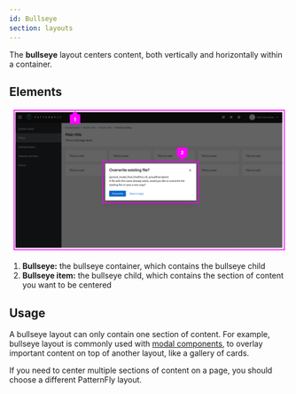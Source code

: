 ```yaml
---
id: Bullseye
section: layouts
---
```

The **bullseye** layout centers content, both vertically and horizontally within a container.

## Elements 

<img src="./img/bullseye-example.png"  alt="PatternFly website screenshot showing modal created with bullseye layout."  width="3330px"/>

1. **Bullseye:** the bullseye container, which contains the bullseye child
2. **Bullseye item:** the bullseye child, which contains the section of content you want to be centered 

## Usage 

A bullseye layout can only contain one section of content. For example,  bullseye layout is commonly used with [modal components](/components/modal), to overlay important content on top of another layout, like a gallery of cards.

If you need to center multiple sections of content on a page, you should choose a different PatternFly layout.
